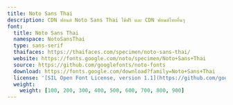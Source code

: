 ```yaml
---
title: Noto Sans Thai
description: CDN ฟอนต์ Noto Sans Thai ใช้ฟรี และ CDN ฟอนต์ไทยอื่นๆ
font:
  title: Noto Sans Thai
  namespace: NotoSansThai
  type: sans-serif
  thaifaces: https://thaifaces.com/specimen/noto-sans-thai/
  website: https://fonts.google.com/noto/specimen/Noto+Sans+Thai
  source: https://github.com/googlefonts/noto-fonts
  download: https://fonts.google.com/download?family=Noto+Sans+Thai
  license: '[SIL Open Font License, version 1.1](https://github.com/googlefonts/noto-fonts/blob/main/LICENSE)'
  weight:
    weight: [100, 200, 300, 400, 500, 600, 700, 800, 900]
---
```


<div></div>
